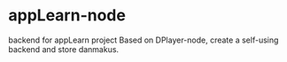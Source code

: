 # appLearn-node
backend for appLearn project
Based on DPlayer-node, create a self-using backend and store danmakus.
